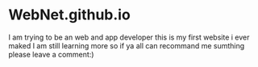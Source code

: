 # WebNet.github.io
I am trying to be an web and app developer 
this is my first website i ever maked 
I am still learning more so if ya all can recommand me sumthing please leave a comment:)
